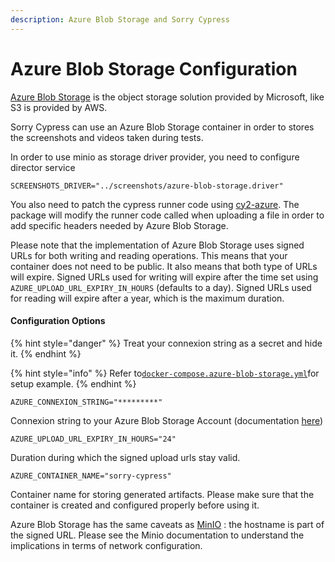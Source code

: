```yaml
---
description: Azure Blob Storage and Sorry Cypress
---
```


# Azure Blob Storage Configuration

[Azure Blob Storage](https://docs.microsoft.com/en-us/azure/storage/blobs/storage-blobs-introduction) is the object storage solution provided by Microsoft, like S3 is provided by AWS.

Sorry Cypress can use an Azure Blob Storage container in order to stores the screenshots and videos taken during tests.

In order to use minio as storage driver provider, you need to configure director service 

```text
SCREENSHOTS_DRIVER="../screenshots/azure-blob-storage.driver"
```

You also need to patch the cypress runner code using [cy2-azure](https://github.com/sorry-cypress/cy2-azure). 
The package will modify the runner code called when uploading a file in order to add specific headers needed by Azure Blob Storage.

Please note that the implementation of Azure Blob Storage uses signed URLs for both writing and reading operations.
This means that your container does not need to be public. It also means that both type of URLs will expire.
Signed URLs used for writing will expire after the time set using `AZURE_UPLOAD_URL_EXPIRY_IN_HOURS` (defaults to a day).
Signed URLs used for reading will expire after a year, which is the maximum duration.

#### Configuration Options

{% hint style="danger" %}
Treat your connexion string as a secret and hide it. 
{% endhint %}

{% hint style="info" %}
Refer to[`docker-compose.azure-blob-storage.yml`](https://github.com/sorry-cypress/sorry-cypress/blob/master/docker-compose.azure-blob-storage.yml)for setup example.
{% endhint %}

`AZURE_CONNEXION_STRING="*********"`

Connexion string to your Azure Blob Storage Account (documentation [here](https://docs.microsoft.com/en-us/azure/storage/common/storage-configure-connection-string))

`AZURE_UPLOAD_URL_EXPIRY_IN_HOURS="24"`

Duration during which the signed upload urls stay valid.

`AZURE_CONTAINER_NAME="sorry-cypress"`

Container name for storing generated artifacts. Please make sure that the container is created and configured properly before using it.

Azure Blob Storage has the same caveats as [MinIO](minio-configuration.md) : the hostname is part of the signed URL.
Please see the Minio documentation to understand the implications in terms of network configuration.
